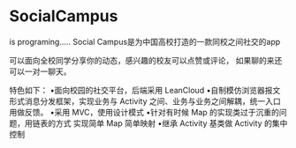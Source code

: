 # SocialCampus
is programing.....
Social Campus是为中国高校打造的一款同校之间社交的app

可以面向全校同学分享你的动态，感兴趣的校友可以点赞或评论，
如果聊的来还可以一对一聊天。

特色如下：
•面向校园的社交平台，后端采用 LeanCloud 
•自制模仿浏览器报文形式消息分发框架，实现业务与 Activity 之间、业务与业务之间解耦，统一入口用做反馈。 
•采用 MVC，使用设计模式
•针对有时候 Map 的实现类过于沉重的问题，用链表的方式 实现简单 Map 简单映射
•继承 Activity 基类做 Activity 的集中控制


